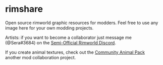 # rimshare
Open source rimworld graphic resources for modders.
Feel free to use any image here for your own modding projects.

Artists: if you want to become a collaborator just message me (@Sera#3684) on the [Semi-Official Rimworld Discord](discord.gg/rimworld).

If you create animal textures, check out the [Community Animal Pack](https://ludeon.com/forums/index.php?topic=30541.0) another mod collaboration project.
